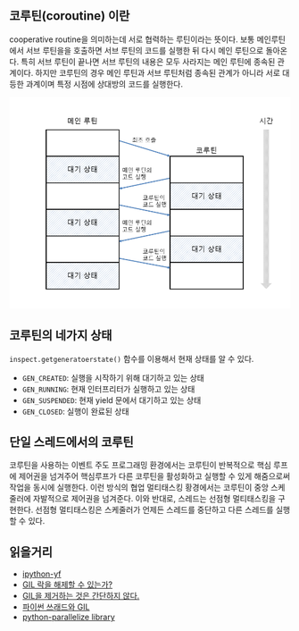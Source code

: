 ## 코루틴(coroutine) 이란
cooperative routine을 의미하는데 서로 협력하는 루틴이라는 뜻이다. 보통 메인루틴에서 서브 루틴을을 호출하면 서브 루틴의 코드를 실행한 뒤 다시 메인 루틴으로 돌아온다. 특히 서브 루틴이 끝나면 서브 루틴의 내용은 모두 사라지는 메인 루틴에 종속된 관계이다. 하지만 코루틴의 경우 메인 루틴과 서브 루틴처럼 종속된 관계가 아니라 서로 대등한 과계이며 특정 시점에 상대방의 코드를 실행한다.

<img src="./pics/coroutine.png" width="750px"></img>

## 코루틴의 네가지 상태
`inspect.getgeneratoerstate()` 함수를 이용해서 현재 상태를 알 수 있다.
- `GEN_CREATED`: 실행을 시작하기 위해 대기하고 있는 상태
- `GEN_RUNNING`: 현재 인터프리터가 실행하고 있는 상태
- `GEN_SUSPENDED`: 현재 yield 문에서 대기하고 있는 상태
- `GEN_CLOSED`: 실행이 완료된 상태

## 단일 스레드에서의 코루틴
코루틴을 사용하는 이벤트 주도 프로그래밍 환경에서는 코루틴이 반복적으로 핵심 루프에 제어권을 넘겨주어 핵심루프가 다른 코루틴을 활성화하고 실행할 수 있게 해줌으로써 작업을 동시에 실행한다. 이런 방식의 협업 멀티태스킹 황경에서는 코루틴이 중앙 스케줄러에 자발적으로 제어권을 넘겨준다. 이와 반대로, 스레드는 선점형 멀티태스킹을 구현한다. 선점형 멀티태스킹은 스케줄러가 언제든 스레드를 중단하고 다른 스레드를 실행할 수 있다.

## 읽을거리 
- [ipython-yf](https://github.com/tecki/ipython-yf)
- [GIL 락을 해제할 수 있는가?](http://bit.ly/1HGtb0F)
- [GIL을 제거하는 것은 간단하지 않다.](http://bit.ly/1JIvgwd)
- [파이썬 쓰래드와 GIL](http://www.dabeaz.com/GIL/)
- [python-parallelize library](http://bit.ly/1HGtF6Q)